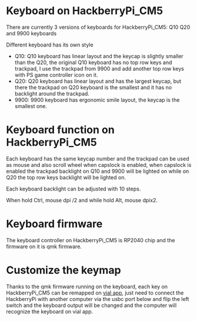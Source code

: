 # Keyboard on HackberryPi_CM5

There are currently 3 versions of keyboards for HackberryPi_CM5: Q10 Q20 and 9900 keyboards

Different keyboard has its own style

* Q10: Q10 keyboard has linear layout and the keycap is slightly smaller than the Q20, the original Q10 keyboard has no top row keys and trackpad, I use the trackpad from 9900 and add another top row keys with PS game controller icon on it.
* Q20: Q20 keyboard has linear layout and has the largest keycap, but there the trackpad on Q20 keyboard is the smallest and it has no backlight around the trackpad.
* 9900: 9900 keyboard has ergonomic smile layout, the keycap is the smallest one. 

# Keyboard function on HackberryPi_CM5

Each keyboard has the same keycap number and the trackpad can be used as mouse and also scroll wheel when capslock is enabled, when capslock is enabled the trackpad backlight on Q10 and 9900 will be lighted on while on Q20 the top row keys backlight will be lighted on.

Each keyboard backlight can be adjusted with 10 steps.

When hold Ctrl, mouse dpi /2 and while hold Alt, mouse dpix2.

# Keyboard firmware

The keyboard controller on HackberryPi_CM5 is RP2040 chip and the firmware on it is qmk firmware.


# Customize the keymap

Thanks to the qmk firmware running on the keyboard, each key on HackberryPi_CM5 can be remapped on [vial app](https://get.vial.today/), just need to connect the HackberryPi with another computer via the usbc port below and flip the left switch and the keyboard output will be changed and the computer will recognize the keyboard on vial app. 
